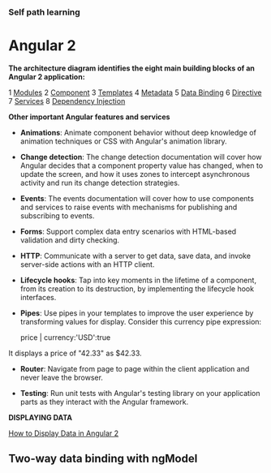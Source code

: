### Self path learning
# Angular 2

**The architecture diagram identifies the eight main building blocks of an Angular 2 application:**

1 [Modules](https://angular.io/docs/ts/latest/guide/architecture.html#!#modules)
2 [Component](https://angular.io/docs/ts/latest/guide/architecture.html#!#components)
3 [Templates](https://angular.io/docs/ts/latest/guide/architecture.html#!#templates)
4 [Metadata](https://angular.io/docs/ts/latest/guide/architecture.html#!#metadata)
5 [Data Binding](https://angular.io/docs/ts/latest/guide/architecture.html#!#data-binding)
6 [Directive](https://angular.io/docs/ts/latest/guide/architecture.html#!#directives)
7 [Services](https://angular.io/docs/ts/latest/guide/architecture.html#!#services)
8 [Dependency Injection](https://angular.io/docs/ts/latest/guide/architecture.html#!#dependency-injection)

**Other important Angular features and services**

+ **Animations**: Animate component behavior without deep knowledge of animation techniques or CSS with Angular's animation library.

+ **Change detection**: The change detection documentation will cover how Angular decides that a component property value has changed, when to update the screen, and how it uses zones to intercept asynchronous activity and run its change detection strategies.

+ **Events**: The events documentation will cover how to use components and services to raise events with mechanisms for publishing and subscribing to events.

+ **Forms**: Support complex data entry scenarios with HTML-based validation and dirty checking.

+ **HTTP**: Communicate with a server to get data, save data, and invoke server-side actions with an HTTP client.

+ **Lifecycle hooks**: Tap into key moments in the lifetime of a component, from its creation to its destruction, by implementing the lifecycle hook interfaces.

+ **Pipes**: Use pipes in your templates to improve the user experience by transforming values for display. Consider this currency pipe expression:

	price | currency:'USD':true

It displays a price of "42.33" as $42.33.

+ **Router**: Navigate from page to page within the client application and never leave the browser.

+ **Testing**: Run unit tests with Angular's testing library on your application parts as they interact with the Angular framework.

**DISPLAYING DATA**

[How to Display Data in Angular 2](https://angular.io/docs/ts/latest/guide/displaying-data.html)

## Two-way data binding with ngModel

